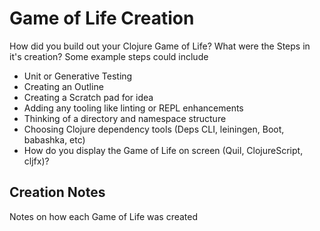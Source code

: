 # Game of Life Creation

How did you build out your Clojure Game of Life? What were the Steps in it's creation? Some example steps could include

* Unit or Generative Testing
* Creating an Outline
* Creating a Scratch pad for idea
* Adding any tooling like linting or REPL enhancements
* Thinking of a directory and namespace structure
* Choosing Clojure dependency tools (Deps CLI, leiningen, Boot, babashka, etc)
* How do you display the Game of Life on screen (Quil, ClojureScript, cljfx)?

## Creation Notes

Notes on how each Game of Life was created